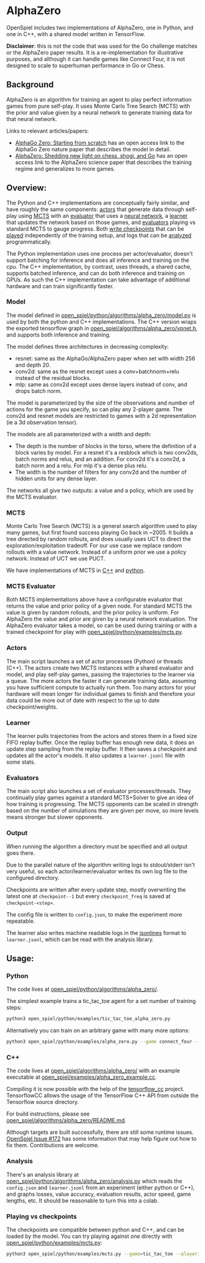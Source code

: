 # AlphaZero

OpenSpiel includes two implementations of AlphaZero, one in Python, and one in
C++, with a shared model written in TensorFlow.

**Disclaimer**: this is not the code that was used for the Go challenge matches
or the AlphaZero paper results. It is a re-implementation for illustrative
purposes, and although it can handle games like Connect Four, it is not designed
to scale to superhuman performance in Go or Chess.

## Background

AlphaZero is an algorithm for training an agent to play perfect information
games from pure self-play. It uses Monte Carlo Tree Search (MCTS) with the prior
and value given by a neural network to generate training data for that neural
network.

Links to relevant articles/papers:

-   [AlphaGo Zero: Starting from scratch](https://deepmind.com/blog/article/alphago-zero-starting-scratch)
    has an open access link to the AlphaGo Zero nature paper that describes the
    model in detail.
-   [AlphaZero: Shedding new light on chess, shogi, and Go](https://deepmind.com/blog/article/alphazero-shedding-new-light-grand-games-chess-shogi-and-go)
    has an open access link to the AlphaZero science paper that describes the
    training regime and generalizes to more games.

## Overview:

The Python and C++ implementations are conceptually fairly similar, and have
roughly the same components: [actors](#actors) that generate data through
self-play using [MCTS](#mcts) with an [evaluator](#mcts-evaluator) that uses a
[neural network](#model), a [learner](#learner) that updates the network based
on those games, and [evaluators](#evaluators) playing vs standard MCTS to gauge
progress. Both [write checkpoints](#output) that can be [played](#playing-vs-checkpoints)
independently of the training setup, and logs that can be [analyzed](#analysis)
programmatically.

The Python implementation uses one process per actor/evaluator, doesn't support
batching for inference and does all inference and training on the cpu. The C++
implementation, by contrast, uses threads, a shared cache, supports batched
inference, and can do both inference and training on GPUs. As such the C++
implementation can take advantage of additional hardware and can train
significantly faster.

### Model

The model defined in
[open_spiel/python/algorithms/alpha_zero/model.py](https://github.com/deepmind/open_spiel/blob/master/open_spiel/python/algorithms/alpha_zero/model.py) is used by
both the python and C++ implementations. The C++ version wraps the exported
tensorflow graph in
[open_spiel/algorithms/alpha_zero/vpnet.h](https://github.com/deepmind/open_spiel/blob/master/open_spiel/algorithms/alpha_zero/vpnet.h), and supports both
inference and training.

The model defines three architectures in decreasing complexity:

-   resnet: same as the AlphaGo/AlphaZero paper when set with width 256 and
    depth 20.
-   conv2d: same as the resnet except uses a conv+batchnorm+relu instead of the
    residual blocks.
-   mlp: same as conv2d except uses dense layers instead of conv, and drops
    batch norm.

The model is parameterized by the size of the observations and number of actions
for the game you specify, so can play any 2-player game. The conv2d and resnet
models are restricted to games with a 2d representation (ie a 3d observation
tensor).

The models are all parameterized with a width and depth:

-   The depth is the number of blocks in the torso, where the definition of a
    block varies by model. For a resnet it's a resblock which is two conv2ds,
    batch norms and relus, and an addition. For conv2d it's a conv2d, a batch
    norm and a relu. For mlp it's a dense plus relu.
-   The width is the number of filters for any conv2d and the number of hidden
    units for any dense layer.

The networks all give two outputs: a value and a policy, which are used by the
MCTS evaluator.

### MCTS

Monte Carlo Tree Search (MCTS) is a general search algorithm used to play many
games, but first found success playing Go back in ~2005. It builds a tree
directed by random rollouts, and does usually uses UCT to direct the
exploration/exploitation tradeoff. For our use case we replace random rollouts
with a value network. Instead of a uniform prior we use a policy network.
Instead of UCT we use PUCT.

We have implementations of MCTS in
[C++](https://github.com/deepmind/open_spiel/blob/master/open_spiel/algorithms/mcts.h) and
[python](https://github.com/deepmind/open_spiel/blob/master/open_spiel/python/algorithms/mcts.py).

### MCTS Evaluator

Both MCTS implementations above have a configurable evaluator that returns the
value and prior policy of a given node. For standard MCTS the value is given by
random rollouts, and the prior policy is uniform. For AlphaZero the value and
prior are given by a neural network evaluation. The AlphaZero evaluator takes a
model, so can be used during training or with a trained checkpoint for play with
[open_spiel/python/examples/mcts.py](https://github.com/deepmind/open_spiel/blob/master/open_spiel/python/examples/mcts.py).

### Actors

The main script launches a set of actor processes (Python) or threads (C++). The
actors create two MCTS instances with a shared evaluator and model, and play
self-play games, passing the trajectories to the learner via a queue. The more
actors the faster it can generate training data, assuming you have sufficient
compute to actually run them. Too many actors for your hardware will mean longer
for individual games to finish and therefore your data could be more out of date
with respect to the up to date checkpoint/weights.

### Learner

The learner pulls trajectories from the actors and stores them in a fixed size
FIFO replay buffer. Once the replay buffer has enough new data, it does an
update step sampling from the replay buffer. It then saves a checkpoint and
updates all the actor's models. It also updates a `learner.jsonl` file with some
stats.

### Evaluators

The main script also launches a set of evaluator processes/threads. They
continually play games against a standard MCTS+Solver to give an idea of how
training is progressing. The MCTS opponents can be scaled in strength based on
the number of simulations they are given per move, so more levels means stronger
but slower opponents.

### Output

When running the algorithm a directory must be specified and all output goes
there.

Due to the parallel nature of the algorithm writing logs to stdout/stderr isn't
very useful, so each actor/learner/evaluator writes its own log file to the
configured directory.

Checkpoints are written after every update step, mostly overwriting the latest
one at `checkpoint--1` but every `checkpoint_freq` is saved at
`checkpoint-<step>`.

The config file is written to `config.json`, to make the experiment more
repeatable.

The learner also writes machine readable logs in the
[jsonlines](http://jsonlines.org/) format to `learner.jsonl`, which can be read
with the analysis library.

## Usage:

### Python

The code lives at [open_spiel/python/algorithms/alpha_zero/](https://github.com/deepmind/open_spiel/blob/master/open_spiel/python/algorithms/alpha_zero/).

The simplest example trains a tic_tac_toe agent for a set number of training
steps:

```bash
python3 open_spiel/python/examples/tic_tac_toe_alpha_zero.py
```

Alternatively you can train on an arbitrary game with many more options:

```bash
python3 open_spiel/python/examples/alpha_zero.py --game connect_four --nn_model mlp --actors 10
```

### C++

The code lives at [open_spiel/algorithms/alpha_zero/](https://github.com/deepmind/open_spiel/blob/master/open_spiel/algorithms/alpha_zero/)
with an example executable at
[open_spiel/examples/alpha_zero_example.cc](https://github.com/deepmind/open_spiel/blob/master/open_spiel/examples/alpha_zero_example.cc).

Compiling it is now possible with the help of the
[tensorflow_cc](https://github.com/FloopCZ/tensorflow_cc) project. TensorflowCC
allows the usage of the TensorFlow C++ API from outside the Tensorflow source
directory.

For build instructions, please see
[open_spiel/algorithms/alpha_zero/README.md](https://github.com/deepmind/open_spiel/blob/master/open_spiel/algorithms/alpha_zero/README.md).

Although targets are built successfully, there are still some runtime issues.
[OpenSpiel Issue #172](https://github.com/deepmind/open_spiel/issues/172) has
some information that may help figure out how to fix them. Contributions are
welcome.

### Analysis

There's an analysis library at
[open_spiel/python/algorithms/alpha_zero/analysis.py](https://github.com/deepmind/open_spiel/blob/master/open_spiel/python/algorithms/alpha_zero/analysis.py) which
reads the `config.json` and `learner.jsonl` from an experiment (either python or
C++), and graphs losses, value accuracy, evaluation results, actor speed, game
lengths, etc. It should be reasonable to turn this into a colab.

### Playing vs checkpoints

The checkpoints are compatible between python and C++, and can be loaded by the
model. You can try playing against one directly with
[open_spiel/python/examples/mcts.py](https://github.com/deepmind/open_spiel/blob/master/open_spiel/python/examples/mcts.py):

```bash
python3 open_spiel/python/examples/mcts.py --game=tic_tac_toe --player1=human --player2=az --az_path <path to your checkpoint directory>
```
